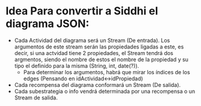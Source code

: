 # Idea Para convertir a Siddhi el diagrama JSON:

- Cada Actividad del diagrama será un Stream (De entrada). Los argumentos de este stream serán las propiedades ligadas a este, es decir, si una actvidad tiene 2 propiedades, el Stream tendrá dos argmentos, siendo el nombre de estos el nombre de la propiedad y su tipo el definido para la misma (String, int, date(?)).
    - Para determinar los argumentos, habrá que mirar los índices de los edges (Pensando en idActividad<->idPropiedad)
- Cada recompensa del diagrama conformará un Stream (De salida).
- Cada subestrategia o info vendrá determinada por una recompensa o un Stream de salida.
